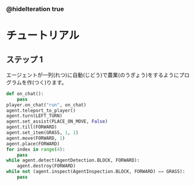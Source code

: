 ### @hideIteration true 

# チュートリアル

## ステップ 1
エージェントが一列(れつ)に自動(じどう)で農業(のうぎょう)をするようにプログラムを作(つく)ります。

```python
def on_chat():
    pass
player.on_chat("run", on_chat)
agent.teleport_to_player()
agent.turn(LEFT_TURN)
agent.set_assist(PLACE_ON_MOVE, False)
agent.till(FORWARD)
agent.set_item(GRASS, 1, 1)
agent.move(FORWARD, 1)
agent.place(FORWARD)
for index in range(4):
    pass
while agent.detect(AgentDetection.BLOCK, FORWARD):
    agent.destroy(FORWARD)
while not (agent.inspect(AgentInspection.BLOCK, FORWARD) == GRASS):
    pass
```
